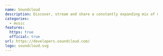 ```yaml
---
name: Soundcloud
description: Discover, stream and share a constantly expanding mix of music
categories:
  - music
features:
  https: true
  official: true
url: https://developers.soundcloud.com/
logo: soundcloud.svg
---
```

